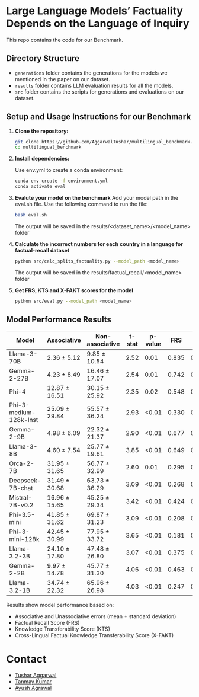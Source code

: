 # Large Language Models’ Factuality Depends on the Language of Inquiry

This repo contains the code for our Benchmark.

## Directory Structure
- `generations` folder contains the generations for the models we mentioned in the paper on our dataset.
- `results` folder contains LLM evaluation results for all the models.
- `src` folder contains the scripts for generations and evaluations on our dataset.

## Setup and Usage Instructions for our Benchmark

1. **Clone the repository:**
   ```bash
   git clone https://github.com/AggarwalTushar/multilingual_benchmark.git
   cd multilingual_benchmark

2. **Install dependencies:**
   
    Use env.yml to create a conda environment:
   ```bash
   conda env create -f environment.yml
   conda activate eval
   
3. **Evalute your model on the benchmark**
   Add your model path in the eval.sh file. Use the following command to run the file:
   ```bash
   bash eval.sh
   ```
   The output will be saved in the results/<dataset_name>/<model_name> folder

4. **Calculate the incorrect numbers for each country in a language for factual-recall dataset**
   ```bash
   python src/calc_splits_factuality.py --model_path <model_name>
   ```
   The output will be saved in the results/factual_recall/<model_name> folder

5. **Get FRS, KTS and X-FAKT scores for the model**
   ```bash
   python src/eval.py --model_path <model_name>
   ```

## Model Performance Results

| Model | Associative | Non-associative | t-stat | p-value | FRS | KTS | X-FAKT |
|-------|-------------|-----------------|--------|----------|-----|-----|---------|
| Llama-3-70B | 2.36 ± 5.12 | 9.85 ± 10.54 | 2.52 | 0.01 | 0.835 | 0.862 | 0.848 |
| Gemma-2-27B | 4.23 ± 8.49 | 16.46 ± 17.07 | 2.54 | 0.01 | 0.742 | 0.783 | 0.762 |
| Phi-4 | 12.87 ± 16.51 | 30.15 ± 25.92 | 2.35 | 0.02 | 0.548 | 0.706 | 0.617 |
| Phi-3-medium-128k-Inst | 25.09 ± 29.84 | 55.57 ± 36.24 | 2.93 | <0.01 | 0.330 | 0.535 | 0.408 |
| Gemma-2-9B | 4.98 ± 6.09 | 22.32 ± 21.37 | 2.90 | <0.01 | 0.677 | 0.705 | 0.691 |
| Llama-3-8B | 4.60 ± 7.54 | 25.77 ± 19.61 | 3.85 | <0.01 | 0.649 | 0.651 | 0.650 |
| Orca-2-7B | 31.95 ± 31.65 | 56.77 ± 32.99 | 2.60 | 0.01 | 0.295 | 0.603 | 0.396 |
| Deepseek-7B-chat | 31.49 ± 30.68 | 63.73 ± 36.29 | 3.09 | <0.01 | 0.268 | 0.514 | 0.353 |
| Mistral-7B-v0.2 | 16.96 ± 15.65 | 45.25 ± 29.34 | 3.42 | <0.01 | 0.424 | 0.559 | 0.483 |
| Phi-3.5-mini | 41.85 ± 31.62 | 69.87 ± 31.23 | 3.09 | <0.01 | 0.208 | 0.563 | 0.304 |
| Phi-3-mini-128k | 42.45 ± 30.99 | 77.95 ± 33.72 | 3.65 | <0.01 | 0.181 | 0.477 | 0.262 |
| Llama-3.2-3B | 24.10 ± 17.80 | 47.48 ± 26.80 | 3.07 | <0.01 | 0.375 | 0.620 | 0.467 |
| Gemma-2-2B | 9.97 ± 14.78 | 45.77 ± 31.30 | 4.06 | <0.01 | 0.463 | 0.473 | 0.468 |
| Llama-3.2-1B | 34.74 ± 22.32 | 65.96 ± 26.98 | 4.03 | <0.01 | 0.247 | 0.524 | 0.336 |

Results show model performance based on:
- Associative and Unassociative errors (mean ± standard deviation)
- Factual Recall Score (FRS)
- Knowledge Transferability Score (KTS)
- Cross-Lingual Factual Knowledge Transferability Score (X-FAKT)

# Contact
- [Tushar Aggarwal](mailto:tushar.aggarwal53@gmail.com)
- [Tanmay Kumar](mailto:kr.tanmay147@gmail.com)
- [Ayush Agrawal](mailto:ayush.agrawal@mila.quebec)